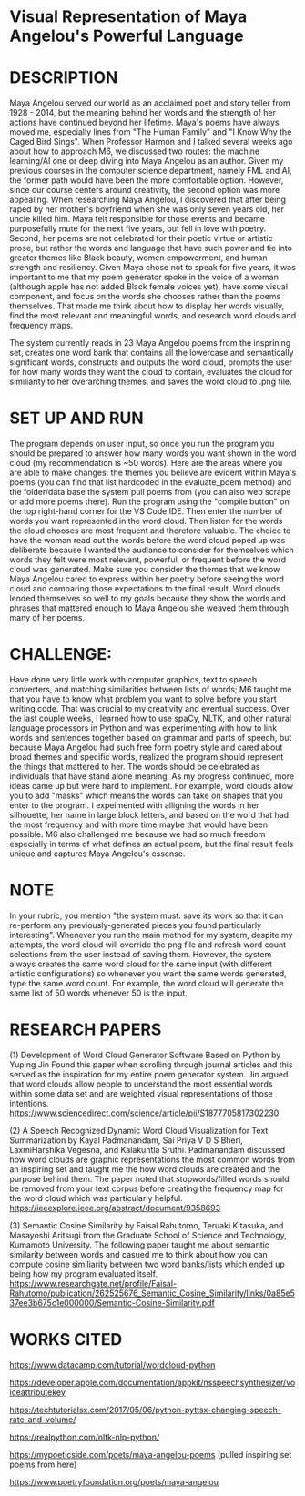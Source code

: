 # Visual Representation of Maya Angelou's Powerful Language  
# DESCRIPTION 
Maya Angelou served our world as an acclaimed poet and story teller from 1928 - 2014, but the meaning behind her words and the strength of her actions have continued beyond her lifetime. Maya's poems have always moved me, especially lines from "The Human Family" and "I Know Why the Caged Bird Sings". When Professor Harmon and I talked several weeks ago about how to approach M6, we discussed two routes: the machine learning/AI one or deep diving into Maya Angelou as an author. Given my previous courses in the computer science department, namely FML and AI, the former path would have been the more comfortable option. However, since our course centers around creativity, the second option was more appealing. When researching Maya Angelou, I discovered that after being raped by her mother's boyfriend when she was only seven years old, her uncle killed him. Maya felt responsible for those events and became purposefully mute for the next five years, but fell in love with poetry. Second, her poems are not celebrated for their poetic virtue or artistic prose, but rather the words and language that have such power and tie into greater themes like Black beauty, women empowerment, and human strength and resiliency. Given Maya chose not to speak for five years, it was important to me that my poem generator spoke in the voice of a woman (although apple has not added Black female voices yet), have some visual component, and focus on the words she chooses rather than the poems themselves. That made me think about how to display her words visually, find the most relevant and meaningful words, and research word clouds and frequency maps. 

The system currently reads in 23 Maya Angelou poems from the insprining set, creates one word bank that contains all the lowercase and semantically significant words, constructs and outputs the word cloud, prompts the user for how many words they want the cloud to contain, evaluates the cloud for similiarity to her overarching themes, and saves the word cloud to .png file. 

# SET UP AND RUN 
The program depends on user input, so once you run the program you should be prepared to answer how many words you want shown in the word cloud (my recommendation is ~50 words). Here are the areas where you are able to make changes: the themes you believe are evident within Maya's poems (you can find that list hardcoded in the evaluate_poem method) and the folder/data base the system pull poems from (you can also web scrape or add more poems there). Run the program using the "compile button" on the top right-hand corner for the VS Code IDE. Then enter the number of words you want represented in the word cloud. Then listen for the words the cloud chooses are most frequent and therefore valuable. The choice to have the woman read out the words before the word cloud poped up was deliberate because I wanted the audiance to consider for themselves which words they felt were most relevant, powerful, or frequent before the word cloud was generated. Make sure you consider the themes that we know Maya Angelou cared to express within her poetry before seeing the word cloud and comparing those expectations to the final result. Word clouds lended themselves so well to my goals because they show the words and phrases that mattered enough to Maya Angelou she weaved them through many of her poems.  
 
# CHALLENGE: 
Have done very little work with computer graphics, text to speech converters, and matching similarities between lists of words; M6 taught me that you have to know what problem you want to solve before you start writing code. That was crucial to my creativity and eventual success. Over the last couple weeks, I learned how to use spaCy, NLTK, and other natural language processors in Python and was experimenting with how to link words and sentences together based on grammar and parts of speech, but because Maya Angelou had such free form poetry style and cared about broad themes and specific words, realized the program should represent the things that mattered to her. The words should be celebrated as individuals that have stand alone meaning. As my progress continued, more ideas came up but were hard to implement. For example, word clouds allow you to add "masks" which means the words can take on shapes that you enter to the program. I expeimented with alligning the words in her silhouette, her name in large block letters, and based on the word that had the most frequency and with more time maybe that would have been possible. M6 also challenged me because we had so much freedom especially in terms of what defines an actual poem, but the final result feels unique and captures Maya Angelou's essense. 

# NOTE 
In your rubric, you mention "the system must: save its work so that it can re-perform any previously-generated pieces you found particularly interesting". Whenever you run the main method for my system, despite my attempts, the word cloud will override the png file and refresh word count selections from the user instead of saving them. However, the system always creates the same word cloud for the same input (with different artistic configurations) so whenever you want the same words generated, type the same word count. For example, the word cloud will generate the same list of 50 words whenever 50 is the input. 

# RESEARCH PAPERS 
(1) Development of Word Cloud Generator Software Based on Python by Yuping Jin
Found this paper when scrolling through journal articles and this served as the inspiration for my entire poem generator system. Jin argued that word clouds allow people to understand the most essential words within some data set and are weighted visual representations of those intentions. 
https://www.sciencedirect.com/science/article/pii/S1877705817302230

(2) A Speech Recognized Dynamic Word Cloud Visualization for Text Summarization by Kayal Padmanandam, Sai Priya V D S Bheri, LaxmiHarshika Vegesna, and Kalakuntla Sruthi. Padmanandam discussed how word clouds are graphic representations the most common words from an inspiring set and taught me the how word clouds are created and the purpose behind them. The paper noted that stopwords/filled words should be removed from your text corpus before creating the frequency map for the word cloud which was particularly helpful. 
https://ieeexplore.ieee.org/abstract/document/9358693

(3) Semantic Cosine Similarity by Faisal Rahutomo, Teruaki Kitasuka, and Masayoshi Aritsugi from the Graduate School of Science and Technology, Kumamoto University. The following paper taught me about semantic similarity between words and casued me to think about how you can compute cosine similiarity between two word banks/lists which ended up being how my program evaluated itself. 
https://www.researchgate.net/profile/Faisal-Rahutomo/publication/262525676_Semantic_Cosine_Similarity/links/0a85e537ee3b675c1e000000/Semantic-Cosine-Similarity.pdf

# WORKS CITED
https://www.datacamp.com/tutorial/wordcloud-python

https://developer.apple.com/documentation/appkit/nsspeechsynthesizer/voiceattributekey

https://techtutorialsx.com/2017/05/06/python-pyttsx-changing-speech-rate-and-volume/

https://realpython.com/nltk-nlp-python/

https://mypoeticside.com/poets/maya-angelou-poems
(pulled inspiring set poems from here)

https://www.poetryfoundation.org/poets/maya-angelou







